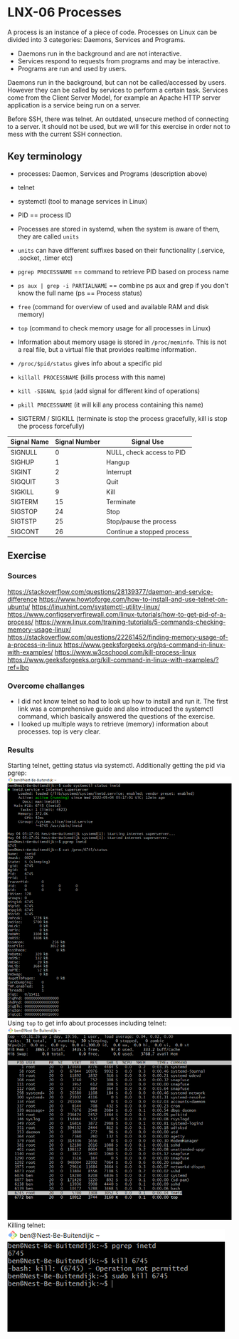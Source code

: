 # LNX-06 Processes
A process is an instance of a piece of code. 
Processes on Linux can be divided into 3 categories: Daemons, Services and Programs.
- Daemons run in the background and are not interactive.
- Services respond to requests from programs and may be interactive.
- Programs are run and used by users.

Daemons run in the background, but can not be called/accessed by users. However they can be called by services to perform a certain task.
Services come from the Client Server Model, for example an Apache HTTP server application is a service being run on a server.

Before SSH, there was telnet. An outdated, unsecure method of connecting to a server. It should not be used, but we will for this exercise in order not to mess with the current SSH connection.


## Key terminology
- processes: Daemon, Services and Programs (description above)
- telnet
- systemctl (tool to manage services in Linux)
- PID == process ID
- Processes are stored in systemd, when the system is aware of them, they are called `units`
- `units` can have different suffixes based on their functionality (.service, .socket, .timer etc)
- `pgrep PROCESSNAME` == command to retrieve PID based on process name
- `ps aux | grep -i PARTIALNAME` == combine ps aux and grep if you don't know the full name (ps == Process status)
- `free` (command for overview of used and available RAM and disk memory)
- `top` (command to check memory usage for all processes in Linux)
- Information about memory usage is stored in `/proc/meminfo`. This is not a real file, but a virtual file that provides realtime information.
- `/proc/$pid/status` gives info about a specific pid

- `killall PROCESSNAME` (kills process with this name)
- `kill -SIGNAL $pid` (add signal for different kind of operations)
- `pkill PROCESSNAME` (it will kill any process containing this name)
- SIGTERM / SIGKILL (terminate is stop the process gracefully, kill is stop the process forcefully)

|Signal Name|Signal Number|Signal Use|
|---|---|---|
|SIGNULL|0|NULL, check access to PID|
|SIGHUP|1|Hangup|
|SIGINT|2|Interrupt|
|SIGQUIT|3|Quit|
|SIGKILL|9|Kill|
|SIGTERM|15|Terminate|
|SIGSTOP|24|Stop|
|SIGTSTP|25|Stop/pause the process|
|SIGCONT|26|Continue a stopped process|

## Exercise
### Sources
https://stackoverflow.com/questions/28139377/daemon-and-service-difference
https://www.howtoforge.com/how-to-install-and-use-telnet-on-ubuntu/
https://linuxhint.com/systemctl-utility-linux/
https://www.configserverfirewall.com/linux-tutorials/how-to-get-pid-of-a-process/
https://www.linux.com/training-tutorials/5-commands-checking-memory-usage-linux/
https://stackoverflow.com/questions/22261452/finding-memory-usage-of-a-process-in-linux
https://www.geeksforgeeks.org/ps-command-in-linux-with-examples/
https://www.w3cschoool.com/kill-process-linux
https://www.geeksforgeeks.org/kill-command-in-linux-with-examples/?ref=lbp


### Overcome challanges
- I did not know telnet so had to look up how to install and run it. The first link was a comprehensive guide and also introduced the systemctl command, which basically answered the questions of the exercise.
- I looked up multiple ways to retrieve (memory) information about processes. top is very clear.


### Results
Starting telnet, getting status via systemctl. Additionally getting the pid via pgrep:
![LNX-06_1 start telnet](../00_includes/LNX-06_1.png)  
Using `top` to get info about processes including telnet:  
![LNX-06_2](../00_includes/LNX-06_2.png)  
Killing telnet:  
![LNX-06_3](../00_includes/LNX-06_3.png)  

